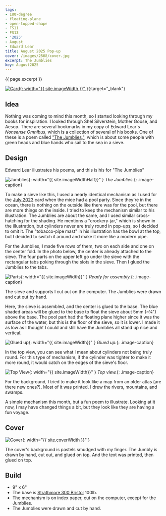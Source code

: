```yaml
---
tags:
- 180-degree
- floating-plane
- open-topped-shape
- FS11
- FS13
- '2025'
- August
- Edward Lear
title: August 2025 Pop-up
cover: /images/2508/cover.jpg
excerpt: The Jumblies
key: August2025
---
```

{{ page.excerpt }}

[![Card]({{site.baseurl}}/images/2508/popup.gif){: width="{{ site.imageWidth }}" }](/images/2508/popup.gif "Click to replay in a new tab"){:target="_blank"}

## Idea

Nothing was coming to mind this month, so I started looking through my books for inspiration. I looked through Shel Silverstein, Mother Goose, and Aesop. There are several bookmarks in my copy of Edward Lear's *Nonsense Omnibus*, which is a collection of several of his books. One of these is a poem called ["The Jumblies,"](https://www.poetryfoundation.org/poems/54364/the-jumblies), which is about some people with green heads and blue hands who sail to the sea in a sieve.

## Design

Edward Lear illustrates his poems, and this is his for "The Jumblies"

![Jumblies]({{site.baseurl}}/images/2508/jumblies.png){: width="{{ site.imageWidthHalf}}" }
*The Jumblies.*{: .image-caption}

To make a sieve like this, I used a nearly identical mechanism as I used for the [July 2023](/2023/06/29/july.html) card when the mice had a pool party. Since they're in the ocean, there is nothing on the outside like there was for the pool, but there are more things on the inside. I tried to keep the mechanism similar to his illustration. The Jumblies are about the same, and I used similar cross-hatching for the shading. He mentions a "crockery-jar," which is shown in the illustration, but cylinders never are truly round in pop-ups, so I decided to omit it. The "tobacco-pipe mast" in his illustration has the bowl at the top, but I decided to switch it around and make it more like a modern pipe.

For the Jumblies, I made five rows of them, two on each side and one on the center fold. In the photo below, the center is already attached to the sieve. The four parts on the upper left go under the sieve with the rectangular tabs poking through the slots in the sieve. Then I glued the Jumblies to the tabs.

![Parts]({{site.baseurl}}/images/2508/parts.jpg){: width="{{ site.imageWidth}}" }
*Ready for assembly.*{: .image-caption}

The sieve and supports I cut out on the computer. The Jumblies were drawn and cut out by hand.

Here, the sieve is assembled, and the center is glued to the base. The blue shaded areas will be glued to the base to float the sieve about 5mm (~&frac14;") above the base. The pool part had the floating plane higher since it was the surface of the water, but this is the floor of the sieve, so it is lower. I made it as low as I thought I could and still have the Jumblies all stand up nice and vertical.

![Glued up]({{site.baseurl}}/images/2508/assembled.jpg){: width="{{ site.imageWidth}}" }
*Glued up.*{: .image-caption}

In the top view, you can see what I mean about cylinders not being truly round. For this type of mechanism, if the cylinder was tighter to make it more round, it would catch on the edges of the sieve's floor.

![Top View]({{site.baseurl}}/images/2508/top.jpg){: width="{{ site.imageWidth}}" }
*Top view.*{: .image-caption}

For the background, I tried to make it look like a map from an older atlas (are there new ones?). Most of it was printed. I drew the rivers, mountains, and swamps.

A simple mechanism this month, but a fun poem to illustrate. Looking at it now, I may have changed things a bit, but they look like they are having a fun voyage.

## Cover

![Cover]({{site.baseurl}}{{page.cover}}){: width="{{ site.coverWidth }}" }

The cover's background is pastels smudged with my finger. The Jumbly is drawn by hand, cut out, and glued on top. And the text was printed, then glued on top.

## Build

- 9" x 6"
- The base is [Strathmore 300 Bristol](/supplies.html#strathmore-300-bristol) 100lb.
- The mechanism is on index paper, cut on the computer, except for the Jumblies.
- The Jumblies were drawn and cut by hand.
